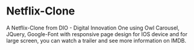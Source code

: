 # Netflix-Clone
A Netflix-Clone from DIO - Digital Innovation One using Owl Carousel, JQuery, Google-Font with responsive page design for IOS device and for large screen, you can watch a trailer and see more information on IMDB.
